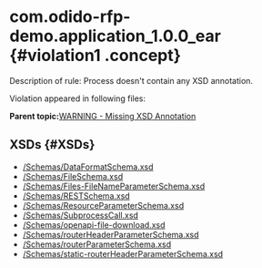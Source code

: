# com.odido-rfp-demo.application\_1.0.0\_ear {#violation1 .concept}

Description of rule: Process doesn't contain any XSD annotation.

Violation appeared in following files:

**Parent topic:**[WARNING - Missing XSD Annotation](../../../qa/rules/WARNING_-_Missing_XSD_Annotation.md)

## XSDs {#XSDs}

-   [/Schemas/DataFormatSchema.xsd](../../../projects/com.odido-rfp-demo.application_1.0.0_ear/Schemas/DataFormatSchema.xsd.md)
-   [/Schemas/FileSchema.xsd](../../../projects/com.odido-rfp-demo.application_1.0.0_ear/Schemas/FileSchema.xsd.md)
-   [/Schemas/Files-FileNameParameterSchema.xsd](../../../projects/com.odido-rfp-demo.application_1.0.0_ear/Schemas/Files-FileNameParameterSchema.xsd.md)
-   [/Schemas/RESTSchema.xsd](../../../projects/com.odido-rfp-demo.application_1.0.0_ear/Schemas/RESTSchema.xsd.md)
-   [/Schemas/ResourceParameterSchema.xsd](../../../projects/com.odido-rfp-demo.application_1.0.0_ear/Schemas/ResourceParameterSchema.xsd.md)
-   [/Schemas/SubprocessCall.xsd](../../../projects/com.odido-rfp-demo.application_1.0.0_ear/Schemas/SubprocessCall.xsd.md)
-   [/Schemas/openapi-file-download.xsd](../../../projects/com.odido-rfp-demo.application_1.0.0_ear/Schemas/openapi-file-download.xsd.md)
-   [/Schemas/routerHeaderParameterSchema.xsd](../../../projects/com.odido-rfp-demo.application_1.0.0_ear/Schemas/routerHeaderParameterSchema.xsd.md)
-   [/Schemas/routerParameterSchema.xsd](../../../projects/com.odido-rfp-demo.application_1.0.0_ear/Schemas/routerParameterSchema.xsd.md)
-   [/Schemas/static-routerHeaderParameterSchema.xsd](../../../projects/com.odido-rfp-demo.application_1.0.0_ear/Schemas/static-routerHeaderParameterSchema.xsd.md)

